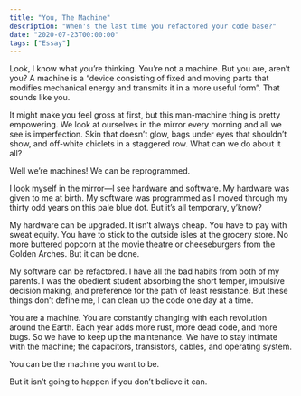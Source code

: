 ```yaml
---
title: "You, The Machine"
description: "When's the last time you refactored your code base?"
date: "2020-07-23T00:00:00"
tags: ["Essay"]
---
```


Look, I know what you’re thinking. You’re not a machine. But you are, aren’t you? A machine is a “device consisting of fixed and moving parts that modifies mechanical energy and transmits it in a more useful form”. That sounds like you.

It might make you feel gross at first, but this man-machine thing is pretty empowering. We look at ourselves in the mirror every morning and all we see is imperfection. Skin that doesn’t glow, bags under eyes that shouldn’t show, and off-white chiclets in a staggered row. What can we do about it all?

Well we’re machines! We can be reprogrammed.

I look myself in the mirror—I see hardware and software. My hardware was given to me at birth. My software was programmed as I moved through my thirty odd years on this pale blue dot. But it’s all temporary, y’know?

My hardware can be upgraded. It isn’t always cheap. You have to pay with sweat equity. You have to stick to the outside isles at the grocery store. No more buttered popcorn at the movie theatre or cheeseburgers from the Golden Arches. But it can be done.

My software can be refactored. I have all the bad habits from both of my parents. I was the obedient student absorbing the short temper, impulsive decision making, and preference for the path of least resistance. But these things don’t define me, I can clean up the code one day at a time.

You are a machine. You are constantly changing with each revolution around the Earth. Each year adds more rust, more dead code, and more bugs. So we have to keep up the maintenance. We have to stay intimate with the machine; the capacitors, transistors, cables, and operating system.

You can be the machine you want to be.

But it isn’t going to happen if you don’t believe it can.
